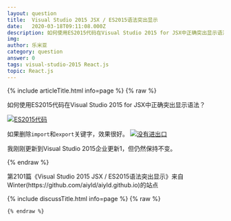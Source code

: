 ```yaml
---
layout: question
title:  Visual Studio 2015 JSX / ES2015语法突出显示
date:   2020-03-18T09:11:08.000Z
description: 如何使用ES2015代码在Visual Studio 2015 for JSX中正确突出显示语法？如果删除import和export关键字，效果很...
img: 
author: 乐米亚
category: question
answer: 0
tags: visual-studio-2015 React.js
topic: React.js
---
```

<div class="article-root">
  <div class="article">
    {% include articleTitle.html info=page %}
    {% raw %}
    <div class="article-content"><p><font style="vertical-align: inherit;"><font style="vertical-align: inherit;">如何使用ES2015代码在Visual Studio 2015 for JSX中正确突出显示语法？</font></font></p>

<p><a href="https://www.samyoc.com//uploads/users/555/images/thumbnails/1584522540894.png" data-src="https://www.samyoc.com//uploads/users/555/images/1584522540894.png"><img src="https://i.stack.imgur.com/Al2XM.png" alt="ES2015代码"></a></p>

<p><font style="vertical-align: inherit;"><font style="vertical-align: inherit;">如果删除</font></font><code>import</code><font style="vertical-align: inherit;"><font style="vertical-align: inherit;">和</font></font><code>export</code><font style="vertical-align: inherit;"><font style="vertical-align: inherit;">关键字</font><font style="vertical-align: inherit;">，效果很好</font><font style="vertical-align: inherit;">。
</font></font><a href="https://www.samyoc.com//uploads/users/555/images/thumbnails/1584522540897.png" data-src="https://www.samyoc.com//uploads/users/555/images/1584522540897.png"><img src="https://i.stack.imgur.com/t5LwV.png" alt="没有进出口"></a></p>

<p><font style="vertical-align: inherit;"><font style="vertical-align: inherit;">我刚刚更新到Visual Studio 2015企业更新1，但仍然保持不变。</font></font></p></div>
    {% endraw %}
  </div>
  <p class="winter_mark">第2101篇《Visual Studio 2015 JSX / ES2015语法突出显示》来自Winter(https://github.com/aiyld/aiyld.github.io)的站点</p>
  <div class="discuss-wrapper">
    {% include discussTitle.html info=page %}
    {% raw %}
    
    {% endraw %}
  </div>
<div>
